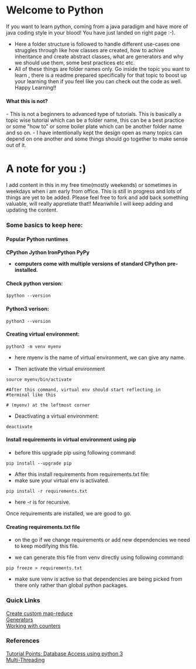# Welcome to Python

If you want to learn python, coming from a java paradigm and have more of java coding style in your blood! You have just landed on right page :-).
- Here a folder structure is followed to handle different use-cases one struggles through like how classes are created, how to achive inheritance and create abstract classes, what are generators and why we should use them, some best practices etc etc. 
- All of these things are folder names only. Go inside the topic you want to learn , there is a readme prepared specifically for that topic to boost up your learning then if you feel like you can check out the code as well. Happy Learning!!

<h4>What this is not?</h4>
- This is not a beginners to advanced type of tutorials. This is basically a topic wise tutorial which can be a folder name, this can be a best practice or some "how to" or some boiler plate  which can be another folder name and so on.
- I have intentionally kept the design open as many topics can depend on one another and some things should go together to make sense out of it. 

# A note for you :)
I add content in this in my free time(mostly weekends) or sometimes in weekdays when i am early from office. This is still in progress and lots of things are yet to be added. 
Please feel free to fork and add back something valuable, will really appretiate that!! Meanwhile I will keep adding and updating the content.


<h3>Some basics to keep here: </h3>
<h4> Popular Python runtimes<h4>

CPython
Jython
IronPython PyPy
- computers come with multiple versions of standard CPython pre-installed.

<h4> Check python version: </h4>

````
$python --version
````
<h4> Python3 verison: </h4>

````
python3 --version
````

<h4> Creating virtual environment: </h4>

````
python3 -m venv myenv
````

- here myenv is the name of virtual environment, we can give any name.

- Then activate the virtual environment

```
source myenv/bin/activate

#After this command, virtual env should start reflecting in 
#terminal like this

# (myenv) at the leftmost corner
```

- Deactivating a virtual environment:

```
deactivate
```

<h4>Install requirements in virtual environment using pip</h4>

- before this upgrade pip using following command:

```
pip install --upgrade pip
```


- After this install requirements from requirements.txt file:
- make sure your virtual env is activated.

```
pip install -r requirements.txt
```

- here -r is for recursive.

Once requirements are installed, we are good to go. 

<h4> Creating requirements.txt file</h4>

- on the go if we change requirements or add new dependencies we need to keep modifying this file.

- we can generate this file from venv directly using following command:

```
pip freeze > requirements.txt
```

- make sure venv is active so that dependencies are being picked from there only rather than global python packages.

[L1]: https://www.tutorialspoint.com/python3/python_database_access.htm
[L2]: https://www.tutorialspoint.com/python3/python_multithreading.htm
[L3]: https://github.com/bharatmakhija/Python/tree/master/CustomMapReduce
[L4]: https://github.com/bharatmakhija/Python/tree/master/Generators
[L5]: https://github.com/bharatmakhija/Python/blob/master/PythonCollectionModule/my_counter.ipynb

### Quick Links
[Create custom map-reduce][L3]   
[Generators][L4]   
[Working with counters][L5]

### References

[Tutorial Points: Database Access using python 3][L1]   
[Multi-Threading][L2]

